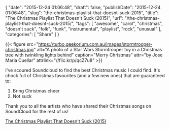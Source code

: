 {
    "date": "2015-12-24 01:06:48",
    "draft": false,
    "publishDate": "2015-12-24 01:06:48",
    "slug": "the-christmas-playlist-that-doesnt-suck-2015",
    "title": "The Christmas Playlist That Doesn't Suck (2015)",
    "url": "\/the-christmas-playlist-that-doesnt-suck-2015\/",
    "tags": [
        "awesome",
        "carol",
        "christmas",
        "doesn't suck",
        "folk",
        "funk",
        "instrumental",
        "playlist",
        "rock",
        "unusual"
    ],
    "categories": [
        "Share"
    ]
}

{{< figure src="https://turbo.geekorium.com.au/images/stormtrooper-christmas.jpg" alt="A photo of a Star Wars Stormtrooper toy in a Christmas tree with twinkling lights behind" caption="Merry Christmas" attr="by Jose Maria Cuellar" attrlink="//flic.kr/p/qcZ7u8" >}}

I've scoured Soundcloud to find the best Christmas music I could find. It's chock full of Christmas favourites (and a few new ones) that are guaranteed to:

1.  Bring Christmas cheer 
2.  Not suck

Thank you to all the artists who have shared their Christmas songs on SoundCloud for the rest of us!

[The Christmas Playlist That Doesn't Suck (2015)](//soundcloud.com/screenbeard/sets/christmas-playlist-2015)
